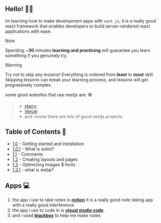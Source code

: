 

## Hello! 👋🏻
im learning how to make development apps with ``next.js``, it is a really good react framework that enables developers to build server-rendered react applications with ease.

> [!NOTE]
> Spending ~**30** minutes **learning and practicing** will guarantee you learn something if you genuinely try.

> [!WARNING]
> Try not to skip any lessons! Everything is ordered from **least** to **most** skill. Skipping lessons can break your learning process, and lessons will get progressively complex.


some good websites that use nextjs are: 🕸️
> - [starry](https://luau.tech)
> - [Vercel](vercel.com)
> - and i know there are lots of good nextjs projects.

## Table of Contents 📕
- [1.0](https://github.com/xxpwnxxx420lord/nextjs-notes/blob/main/1.0/gettingstarted.md) - Getting started and installation
- [1.0.1](https://github.com/xxpwnxxx420lord/nextjs-notes/blob/main/1.0/eslint.md) - What is eslint?
- [1.1](https://github.com/xxpwnxxx420lord/nextjs-notes/blob/main/1.0/comments.md) - Comments
- [1.2](https://github.com/xxpwnxxx420lord/nextjs-notes/blob/main/1.0/creating-layouts-and-pages.md) - Creating layouts and pages
- [1.3](https://github.com/xxpwnxxx420lord/nextjs-notes/blob/main/1.0/Optimizing-images-n-font.md) - Optimizing Images $ fonts
- [1.3.1](https://github.com/xxpwnxxx420lord/nextjs-notes/blob/main/1.0/webp-guide.md) - what is webp?

## Apps 💻
1. the app i use to take notes is [**notion**](https://www.notion.com/desktop) it is a really good note taking app with a really good interference 
2. the app i use to code in is [**visual studio code**](https://code.visualstudio.com/).
3. and i used [**blackbox**](https://blackbox.ai) to help me make notes

